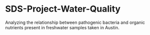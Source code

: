 # SDS-Project-Water-Quality
Analyzing the relationship between pathogenic bacteria and organic nutrients present in freshwater samples taken in Austin.
